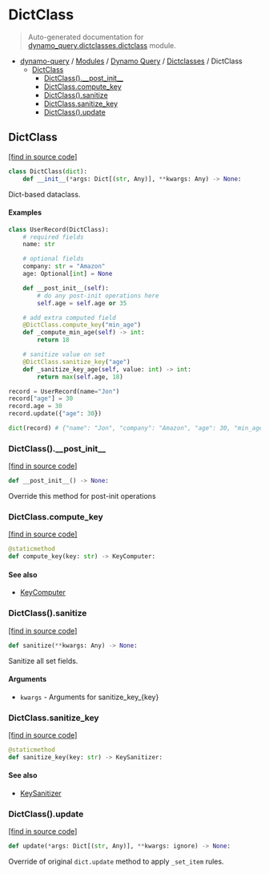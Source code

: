 # DictClass

> Auto-generated documentation for [dynamo_query.dictclasses.dictclass](https://github.com/altitudenetworks/dynamoquery/blob/master/dynamo_query/dictclasses/dictclass.py) module.

- [dynamo-query](../../README.md#dynamoquery) / [Modules](../../MODULES.md#dynamo-query-modules) / [Dynamo Query](../index.md#dynamo-query) / [Dictclasses](index.md#dictclasses) / DictClass
    - [DictClass](#dictclass)
        - [DictClass().\_\_post\_init\_\_](#dictclass__post_init__)
        - [DictClass.compute_key](#dictclasscompute_key)
        - [DictClass().sanitize](#dictclasssanitize)
        - [DictClass.sanitize_key](#dictclasssanitize_key)
        - [DictClass().update](#dictclassupdate)

## DictClass

[[find in source code]](https://github.com/altitudenetworks/dynamoquery/blob/master/dynamo_query/dictclasses/dictclass.py#L13)

```python
class DictClass(dict):
    def __init__(*args: Dict[(str, Any)], **kwargs: Any) -> None:
```

Dict-based dataclass.

#### Examples

```python
class UserRecord(DictClass):
    # required fields
    name: str

    # optional fields
    company: str = "Amazon"
    age: Optional[int] = None

    def __post_init__(self):
        # do any post-init operations here
        self.age = self.age or 35

    # add extra computed field
    @DictClass.compute_key("min_age")
    def _compute_min_age(self) -> int:
        return 18

    # sanitize value on set
    @DictClass.sanitize_key("age")
    def _sanitize_key_age(self, value: int) -> int:
        return max(self.age, 18)

record = UserRecord(name="Jon")
record["age"] = 30
record.age = 30
record.update({"age": 30})

dict(record) # {"name": "Jon", "company": "Amazon", "age": 30, "min_age": 18}
```

### DictClass().\_\_post\_init\_\_

[[find in source code]](https://github.com/altitudenetworks/dynamoquery/blob/master/dynamo_query/dictclasses/dictclass.py#L90)

```python
def __post_init__() -> None:
```

Override this method for post-init operations

### DictClass.compute_key

[[find in source code]](https://github.com/altitudenetworks/dynamoquery/blob/master/dynamo_query/dictclasses/dictclass.py#L131)

```python
@staticmethod
def compute_key(key: str) -> KeyComputer:
```

#### See also

- [KeyComputer](decorators.md#keycomputer)

### DictClass().sanitize

[[find in source code]](https://github.com/altitudenetworks/dynamoquery/blob/master/dynamo_query/dictclasses/dictclass.py#L351)

```python
def sanitize(**kwargs: Any) -> None:
```

Sanitize all set fields.

#### Arguments

- `kwargs` - Arguments for sanitize_key_{key}

### DictClass.sanitize_key

[[find in source code]](https://github.com/altitudenetworks/dynamoquery/blob/master/dynamo_query/dictclasses/dictclass.py#L127)

```python
@staticmethod
def sanitize_key(key: str) -> KeySanitizer:
```

#### See also

- [KeySanitizer](decorators.md#keysanitizer)

### DictClass().update

[[find in source code]](https://github.com/altitudenetworks/dynamoquery/blob/master/dynamo_query/dictclasses/dictclass.py#L362)

```python
def update(*args: Dict[(str, Any)], **kwargs: ignore) -> None:
```

Override of original `dict.update` method to apply `_set_item` rules.
